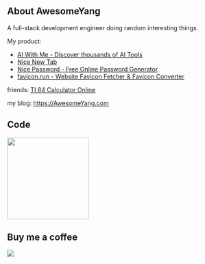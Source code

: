 ## About AwesomeYang
A full-stack development engineer doing random interesting things.

My product:
- [AI With Me - Discover thousands of AI Tools](https://aiwith.me)  
- [Nice New Tab](https://nicenewtab.com)  
- [Nice Password - Free Online Password Generator](https://nicepasswd.com)  
- [favicon.run - Website Favicon Fetcher & Favicon Converter](http://favicon.run/)  

friends:
[TI 84 Calculator Online](https://ti-84-calculator-online.com)

my blog:
https://AwesomeYang.com

## Code

<a href="https://github.com/StruggleYang">
  <img  height=190px src="https://github-readme-stats.vercel.app/api/top-langs/?username=StruggleYang&layout=compact&langs_count=10&hide=html,javascript,css,freemarker" />
</a>

## Buy me a coffee
<a href="https://www.buymeacoffee.com/yq17245553y"><img src="https://img.buymeacoffee.com/button-api/?text=Buy me a book&emoji=📖&slug=yq17245553y&button_colour=FFDD00&font_colour=000000&font_family=Cookie&outline_colour=000000&coffee_colour=ffffff" /></a>


<!---
StruggleYang/StruggleYang is a ✨ special ✨ repository because its `README.md` (this file) appears on your GitHub profile.
You can click the Preview link to take a look at your changes.
--->
